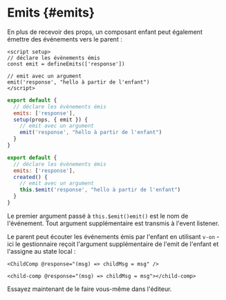 # Emits {#emits}

En plus de recevoir des props, un composant enfant peut également émettre des événements vers le parent :

<div class="composition-api">
<div class="sfc">

```vue
<script setup>
// déclare les évènements émis
const emit = defineEmits(['response'])

// emit avec un argument
emit('response', "hello à partir de l'enfant")
</script>
```

</div>

<div class="html">

```js
export default {
  // déclare les évènements émis
  emits: ['response'],
  setup(props, { emit }) {
    // emit avec un argument
    emit('response', "hello à partir de l'enfant")
  }
}
```

</div>

</div>

<div class="options-api">

```js
export default {
  // déclare les évènements émis
  emits: ['response'],
  created() {
    // emit avec un argument
    this.$emit('response', "hello à partir de l'enfant")
  }
}
```

</div>

Le premier argument passé à <span class="options-api">`this.$emit()`</span><span class="composition-api">`emit()`</span> est le nom de l'événement. Tout argument supplémentaire est transmis à l'event listener.

Le parent peut écouter les événements émis par l'enfant en utilisant `v-on` - ici le gestionnaire reçoit l'argument supplémentaire de l'emit de l'enfant et l'assigne au state local :

<div class="sfc">

```vue-html
<ChildComp @response="(msg) => childMsg = msg" />
```

</div>
<div class="html">

```vue-html
<child-comp @response="(msg) => childMsg = msg"></child-comp>
```

</div>

Essayez maintenant de le faire vous-même dans l'éditeur.
